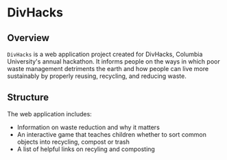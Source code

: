 # DivHacks
## Overview
`DivHacks` is a web application project created for DivHacks, Columbia University's annual hackathon. It informs people on the ways in which poor waste management detriments the earth and how people can live more sustainably by properly reusing, recycling, and reducing waste.

## Structure
The web application includes:
* Information on waste reduction and why it matters
* An interactive game that teaches children whether to sort common objects into recycling, compost or trash
* A list of helpful links on recyling and composting
